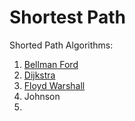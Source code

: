 # Shortest Path

Shorted Path Algorithms:

1. [Bellman Ford](https://www.programiz.com/dsa/bellman-ford-algorithm)
2. [Dijkstra](https://www.programiz.com/dsa/dijkstra-algorithm)
3. [Floyd Warshall](https://www.programiz.com/dsa/floyd-warshall-algorithm)
4. Johnson
5.

